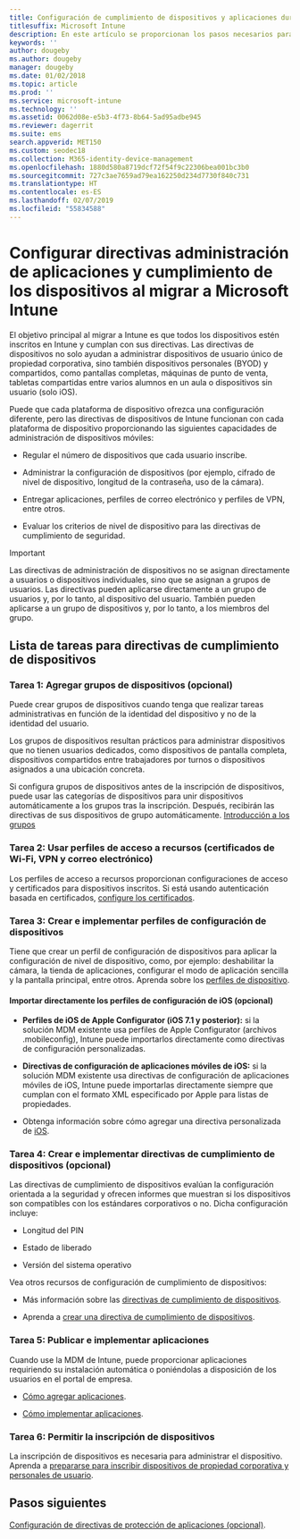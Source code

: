 ```yaml
---
title: Configuración de cumplimiento de dispositivos y aplicaciones durante una migración a Intune
titlesuffix: Microsoft Intune
description: En este artículo se proporcionan los pasos necesarios para configurar directivas de aplicaciones y cumplimiento de dispositivos durante una migración de Microsoft Intune.
keywords: ''
author: dougeby
ms.author: dougeby
manager: dougeby
ms.date: 01/02/2018
ms.topic: article
ms.prod: ''
ms.service: microsoft-intune
ms.technology: ''
ms.assetid: 0062d08e-e5b3-4f73-8b64-5ad95adbe945
ms.reviewer: dagerrit
ms.suite: ems
search.appverid: MET150
ms.custom: seodec18
ms.collection: M365-identity-device-management
ms.openlocfilehash: 1880d580a8719dcf72f54f9c22306bea001bc3b0
ms.sourcegitcommit: 727c3ae7659ad79ea162250d234d7730f840c731
ms.translationtype: HT
ms.contentlocale: es-ES
ms.lasthandoff: 02/07/2019
ms.locfileid: "55834588"
---
```

# <a name="configure-device-compliance-and-app-management-policies-when-migrating-to-microsoft-intune"></a>Configurar directivas administración de aplicaciones y cumplimiento de los dispositivos al migrar a Microsoft Intune

El objetivo principal al migrar a Intune es que todos los dispositivos estén inscritos en Intune y cumplan con sus directivas. Las directivas de dispositivos no solo ayudan a administrar dispositivos de usuario único de propiedad corporativa, sino también dispositivos personales (BYOD) y compartidos, como pantallas completas, máquinas de punto de venta, tabletas compartidas entre varios alumnos en un aula o dispositivos sin usuario (solo iOS).

Puede que cada plataforma de dispositivo ofrezca una configuración diferente, pero las directivas de dispositivos de Intune funcionan con cada plataforma de dispositivo proporcionando las siguientes capacidades de administración de dispositivos móviles:

-   Regular el número de dispositivos que cada usuario inscribe.

-   Administrar la configuración de dispositivos (por ejemplo, cifrado de nivel de dispositivo, longitud de la contraseña, uso de la cámara).

-   Entregar aplicaciones, perfiles de correo electrónico y perfiles de VPN, entre otros.

-   Evaluar los criterios de nivel de dispositivo para las directivas de cumplimiento de seguridad.

> [!IMPORTANT]
> Las directivas de administración de dispositivos no se asignan directamente a usuarios o dispositivos individuales, sino que se asignan a grupos de usuarios. Las directivas pueden aplicarse directamente a un grupo de usuarios y, por lo tanto, al dispositivo del usuario. También pueden aplicarse a un grupo de dispositivos y, por lo tanto, a los miembros del grupo.

## <a name="task-list-for-device-compliance-policies"></a>Lista de tareas para directivas de cumplimiento de dispositivos

### <a name="task-1-add-device-groups-optional"></a>Tarea 1: Agregar grupos de dispositivos (opcional)

Puede crear grupos de dispositivos cuando tenga que realizar tareas administrativas en función de la identidad del dispositivo y no de la identidad del usuario.

Los grupos de dispositivos resultan prácticos para administrar dispositivos que no tienen usuarios dedicados, como dispositivos de pantalla completa, dispositivos compartidos entre trabajadores por turnos o dispositivos asignados a una ubicación concreta.

Si configura grupos de dispositivos antes de la inscripción de dispositivos, puede usar las categorías de dispositivos para unir dispositivos automáticamente a los grupos tras la inscripción. Después, recibirán las directivas de sus dispositivos de grupo automáticamente. [Introducción a los grupos](groups-get-started.md)

### <a name="task-2-use-resource-access-profiles-wi-fi-vpn-and-email-certificates"></a>Tarea 2: Usar perfiles de acceso a recursos (certificados de Wi-Fi, VPN y correo electrónico)

Los perfiles de acceso a recursos proporcionan configuraciones de acceso y certificados para dispositivos inscritos. Si está usando autenticación basada en certificados, [configure los certificados](certificates-configure.md).

### <a name="task-3-create-and-deploy-device-configuration-profiles"></a>Tarea 3: Crear e implementar perfiles de configuración de dispositivos

Tiene que crear un perfil de configuración de dispositivos para aplicar la configuración de nivel de dispositivo, como, por ejemplo: deshabilitar la cámara, la tienda de aplicaciones, configurar el modo de aplicación sencilla y la pantalla principal, entre otros. Aprenda sobre los [perfiles de dispositivo](device-profiles.md).

####  <a name="directly-import-ios-configuration-profiles-optional"></a>Importar directamente los perfiles de configuración de iOS (opcional)

-   **Perfiles de iOS de Apple Configurator (iOS 7.1 y posterior):** si la solución MDM existente usa perfiles de Apple Configurator (archivos .mobileconfig), Intune puede importarlos directamente como directivas de configuración personalizadas.

-   **Directivas de configuración de aplicaciones móviles de iOS:** si la solución MDM existente usa directivas de configuración de aplicaciones móviles de iOS, Intune puede importarlas directamente siempre que cumplan con el formato XML especificado por Apple para listas de propiedades.

- Obtenga información sobre cómo agregar una directiva personalizada de [iOS](custom-settings-ios.md).

### <a name="task-4-create-and-deploy-device-compliance-policies-optional"></a>Tarea 4: Crear e implementar directivas de cumplimiento de dispositivos (opcional)

Las directivas de cumplimiento de dispositivos evalúan la configuración orientada a la seguridad y ofrecen informes que muestran si los dispositivos son compatibles con los estándares corporativos o no. Dicha configuración incluye:

-   Longitud del PIN

-   Estado de liberado

-   Versión del sistema operativo

Vea otros recursos de configuración de cumplimiento de dispositivos:

-   Más información sobre las [directivas de cumplimiento de dispositivos](device-compliance.md).

-   Aprenda a [crear una directiva de cumplimiento de dispositivos](device-compliance-get-started.md).

### <a name="task-5-publish-and-deploy-apps"></a>Tarea 5: Publicar e implementar aplicaciones

Cuando use la MDM de Intune, puede proporcionar aplicaciones requiriendo su instalación automática o poniéndolas a disposición de los usuarios en el portal de empresa.

-   [Cómo agregar aplicaciones](apps-add.md).

-   [Cómo implementar aplicaciones](apps-deploy.md).

### <a name="task-6-enable-device-enrollment"></a>Tarea 6: Permitir la inscripción de dispositivos

La inscripción de dispositivos es necesaria para administrar el dispositivo. Aprenda a [prepararse para inscribir dispositivos de propiedad corporativa y personales de usuario](device-enrollment.md).

## <a name="next-steps"></a>Pasos siguientes

[Configuración de directivas de protección de aplicaciones (opcional)](migration-guide-app-protection-policies.md).
